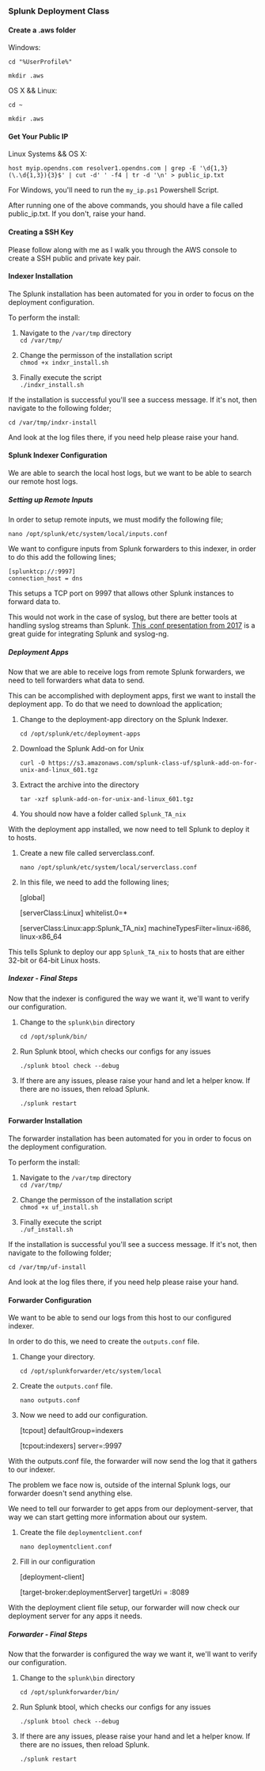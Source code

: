### Splunk Deployment Class

#### Create a .aws folder

Windows:

 `cd "%UserProfile%"`

 `mkdir .aws`

OS X && Linux:

 `cd ~`
 
 `mkdir .aws`


#### Get Your Public IP

Linux Systems && OS X:
 
    host myip.opendns.com resolver1.opendns.com | grep -E '\d{1,3}(\.\d{1,3}){3}$' | cut -d' ' -f4 | tr -d '\n' > public_ip.txt
    
For Windows, you'll need to run the `my_ip.ps1` Powershell Script.

After running one of the above commands, you should have a file called public_ip.txt. If you don't, raise your hand.

#### Creating a SSH Key

Please follow along with me as I walk you through the AWS console to create a SSH public and private key pair.

#### Indexer Installation

The Splunk installation has been automated for you in order to focus on the deployment configuration.

To perform the install:

1. Navigate to the `/var/tmp` directory  
    `cd /var/tmp/`
    
2. Change the permisson of the installation script  
    `chmod +x indxr_install.sh`
    
    
3. Finally execute the script  
    `./indxr_install.sh`
    
    
If the installation is successful you'll see a success message. If it's not, then navigate to the following folder;

`cd /var/tmp/indxr-install`

 
 And look at the log files there, if you need help please raise your hand.

#### Splunk Indexer Configuration

We are able to search the local host logs, but we want to be able to search our remote host logs. 

##### Setting up Remote Inputs

In order to setup remote inputs, we must modify the following file;

`nano /opt/splunk/etc/system/local/inputs.conf`

We want to configure inputs from Splunk forwarders to this indexer, in order to do this add the following lines;

            
    [splunktcp://:9997]  
    connection_host = dns
    
This setups a TCP port on 9997 that allows other Splunk instances to forward data to.

This would not work in the case of syslog, but there are better tools at handling syslog streams than Splunk. [This .conf presentation from 2017](https://conf.splunk.com/files/2017/slides/the-critical-syslog-tricks-that-no-one-seems-to-know-about.pdf) is a great guide for integrating Splunk and syslog-ng.
            
##### Deployment Apps

Now that we are able to receive logs from remote Splunk forwarders, we need to tell forwarders what data to send.

This can be accomplished with deployment apps, first we want to install the deployment app. To do that we need to download the application;

1. Change to the deployment-app directory on the Splunk Indexer.  
     
     `cd /opt/splunk/etc/deployment-apps`
     
2. Download the Splunk Add-on for Unix

      `curl -O https://s3.amazonaws.com/splunk-class-uf/splunk-add-on-for-unix-and-linux_601.tgz` 

3. Extract the archive into the directory

      `tar -xzf splunk-add-on-for-unix-and-linux_601.tgz`
      
4. You should now have a folder called `Splunk_TA_nix`
     
With the deployment app installed, we now need to tell Splunk to deploy it to hosts.     
     
1. Create a new file called serverclass.conf.
 
      `nano /opt/splunk/etc/system/local/serverclass.conf`
      
2. In this file, we need to add the following lines;

    
    [global]  
        
    [serverClass:Linux]
    whitelist.0=*
    
    [serverClass:Linux:app:Splunk_TA_nix]
    machineTypesFilter=linux-i686, linux-x86_64
    
This tells Splunk to deploy our app `Splunk_TA_nix` to hosts that are either 32-bit or 64-bit Linux hosts.

##### Indexer - Final Steps

Now that the indexer is configured the way we want it, we'll want to verify our configuration.

1. Change to the `splunk\bin` directory

     `cd /opt/splunk/bin/`
     
2. Run Splunk btool, which checks our configs for any issues

    `./splunk btool check --debug`
    
3. If there are any issues, please raise your hand and let a helper know. If there are no issues, then reload Splunk.

    `./splunk restart`


#### Forwarder Installation

The forwarder installation has been automated for you in order to focus on the deployment configuration.

To perform the install:

1. Navigate to the `/var/tmp` directory  
    `cd /var/tmp/`
    
2. Change the permisson of the installation script  
    `chmod +x uf_install.sh`
    
3. Finally execute the script  
    `./uf_install.sh`
    
If the installation is successful you'll see a success message. If it's not, then navigate to the following folder;

 `cd /var/tmp/uf-install`
 
 And look at the log files there, if you need help please raise your hand.
 
 #### Forwarder Configuration
 
 We want to be able to send our logs from this host to our configured indexer.
 
 In order to do this, we need to create the `outputs.conf` file.
 
1. Change your directory.
 
    `cd /opt/splunkforwarder/etc/system/local`
    
2. Create the `outputs.conf` file.
 
    `nano outputs.conf`
    
3. Now we need to add our configuration.
 
 
    [tcpout]
    defaultGroup=indexers

    [tcpout:indexers]
    server=<ip-of-your-indexer>:9997
    
With the outputs.conf file, the forwarder will now send the log that it gathers to our indexer.

The problem we face now is, outside of the internal Splunk logs, our forwarder doesn't send anything else.

We need to tell our forwarder to get apps from our deployment-server, that way we can start getting more information about our system.

1. Create the file `deploymentclient.conf`

    `nano deploymentclient.conf`
    
2. Fill in our configuration


    [deployment-client]
    
    [target-broker:deploymentServer]
    targetUri = <ip-of-your-indexer>:8089
    
With the deployment client file setup, our forwarder will now check our deployment server for any apps it needs.

##### Forwarder - Final Steps

Now that the forwarder is configured the way we want it, we'll want to verify our configuration.

1. Change to the `splunk\bin` directory

     `cd /opt/splunkforwarder/bin/`
     
2. Run Splunk btool, which checks our configs for any issues

    `./splunk btool check --debug`
    
3. If there are any issues, please raise your hand and let a helper know. If there are no issues, then reload Splunk.

    `./splunk restart`
    
 
